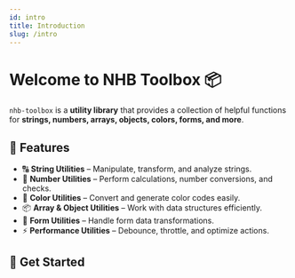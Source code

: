 ```yaml
---
id: intro
title: Introduction
slug: /intro
---
```


<!-- markdownlint-disable MD025 -->
# Welcome to NHB Toolbox 📦

`nhb-toolbox` is a **utility library** that provides a collection of helpful functions for **strings, numbers, arrays, objects, colors, forms, and more**.

## 🚀 Features

- 🔠 **String Utilities** – Manipulate, transform, and analyze strings.
- 🔢 **Number Utilities** – Perform calculations, number conversions, and checks.
- 🎨 **Color Utilities** – Convert and generate color codes easily.
- 📦 **Array & Object Utilities** – Work with data structures efficiently.
- 📝 **Form Utilities** – Handle form data transformations.
- ⚡ **Performance Utilities** – Debounce, throttle, and optimize actions.

## 📖 Get Started

<!-- Check out the [Installation Guide](./installation) to learn how to install and use `nhb-toolbox` in your project. -->
